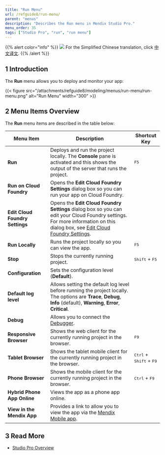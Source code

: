 ```yaml
---
title: "Run Menu"
url: /refguide8/run-menu/
parent: "menus"
description: "Describes the Run menu in Mendix Studio Pro."
menu_order: 35
tags: ["Studio Pro", "run", "run menu"]
---
```


{{% alert color="info" %}}
<img src="/attachments/china.png" class="d-inline-block" /> For the Simplified Chinese translation, click [中文译文](https://cdn.mendix.tencent-cloud.com/documentation/refguide8/run-menu.pdf).
{{% /alert %}}

## 1 Introduction

The **Run** menu allows you to deploy and monitor your app:

{{< figure src="/attachments/refguide8/modeling/menus/run-menu/run-menu.png" alt="Run Menu"   width="300"  >}}

## 2 Menu Items Overview 

The **Run** menu items are described in the table below:

| Menu Item | Description | Shortcut Key |
| --- | --- | --- |
| **Run** | Deploys and run the project locally. The **Console** pane is activated and this shows the output of the server that runs the project. | <kbd>F5</kbd> |
| **Run on Cloud Foundry** | Opens the **Edit Cloud Foundry Settings** dialog box so you can run your app on Cloud Foundry. | |
| **Edit Cloud Foundry Settings** | Opens the **Edit Cloud Foundry Settings** dialog box so you can edit your Cloud Foundry settings. For more information on this dialog box, see [Edit Cloud Foundry Settings](/refguide8/edit-cloud-foundry-settings-dialog/). | |
| **Run Locally** | Runs the project locally so you can view the app. | <kbd>F5</kbd> |
| **Stop** | Stops the currently running project. | <kbd>Shift</kbd> + <kbd>F5</kbd> |
| **Configuration** | Sets the configuration level (**Default**). | |
| **Default log level** | Allows setting the default log level before running the project locally. The options are **Trace**, **Debug**, **Info** (default), **Warning**, **Error**, **Critical**. |   |
| **Debug** | Allows you to connect the [Debugger](/refguide8/view-menu/#debugger). | |
| **Responsive Browser** | Shows the web client for the currently running project in the browser. | <kbd>F9</kbd> |
| **Tablet Browser** | Shows the tablet mobile client for the currently running project in the browser. | <kbd>Ctrl</kbd> + <kbd>Shift</kbd> + <kbd>F9</kbd> |
| **Phone Browser** | Shows the mobile client for the currently running project in the browser. | <kbd>Ctrl</kbd> + <kbd>F9</kbd> |
| **Hybrid Phone App Online** | Views the app as a phone app online. | |
| **View in the Mendix App** | Provides a link to allow you to view the app via the [Mendix Mobile app](/refguide8/getting-the-mendix-app/). | |

## 3 Read More

* [Studio Pro Overview](/refguide8/studio-pro-overview/)
